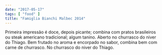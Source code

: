 ```yaml
---
date: "2017-05-17"
tags: [ "food" ]
title: "Famiglia Bianchi Malbec 2014"
---
```

Primeira impressão é doce, depois picante; combina com pratos brasileiros ou steak americano tradicional; algum tanino. Aberto no churrasco do niver do Thiago. Bem frutado no aroma e encorpado no sabor, combina bem com carne de churrasco. No churrasco do niver do Thiago.
